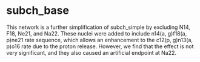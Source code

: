 # subch_base

This network is a further simplification of subch_simple by
excluding N14, F18, Ne21, and Na22.
These nuclei were added to include n14(a, g)f18(a, p)ne21 rate sequence,
which allows an enhancement to the c12(p, g)n13(a, p)o16 rate due to the
proton release. However, we find that the effect is not very significant,
and they also caused an artificial endpoint at Na22.
